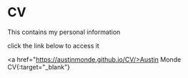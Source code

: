 # CV
This contains my personal information

click the link below to access it

<a href="https://austinmonde.github.io/CV/>Austin Monde CV</a>{:target="_blank"}

